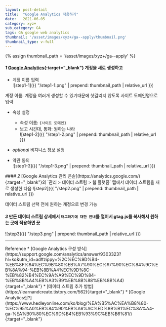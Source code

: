 ```yaml
---
layout: post-detail
title:  "Google Analytics 적용하기"
date:   2021-06-05
category: xyz+
sub_category: GA
tags: GA google web analytics
thumbnail: '/asset/images/xyz+/ga--apply/thumbnail.png'
thumbnail_type: v-full
---
```


{% assign thumbnail_path = '/asset/images/xyz+/ga--apply' %}

#### <em class="step-badge mr-1">1</em> [Google Analytics](https://analytics.google.com/analytics/web/provision/#/provision){:target="_blank"} 계정을 새로 생성하고
* 계정 이름 입력   
![step1-1]({{ "/step1-1.png" | prepend: thumbnail_path | relative_url }})   
<p class="info-message ml-3 mb-4">계정 이름: 계정을 여러개 생성할 수 있기때문에 헷갈리지 않도록 사이트 도메인명으로 입력</p>

* 속성 설정
    * 속성 이름: `{사이트 도메인}`
    * 보고 시간대, 통화: 원하는 나라   
    ![step1-2]({{ "/step1-2.png" | prepend: thumbnail_path | relative_url }})

* <em class="badge:grey">optional</em> 비지니스 정보 설정

* 약관 동의   
![step1-3]({{ "/step1-3.png" | prepend: thumbnail_path | relative_url }})


<div class="mt-8"></div>
#### <em class="step-badge mr-1">2</em> [Google Analytics 관리 콘솔](https://analytics.google.com/){:target="_blank"}의 `관리 > 데이터 스트림 > 웹 플랫폼` 탭에서 데이터 스트림을 새로 생성한 다음
![step2]({{ "/step2.png" | prepend: thumbnail_path | relative_url }})

<p class="info-message mb-8">데이터 스트림 선택 전에 원하는 계정으로 변경 가능</p>


#### <em class="step-badge mr-1">3</em> 만든 데이터 스트림 상세에서 `태그하기에 대한 안내`를 열어서 gtag.js를 복사해서 원하는 곳에 적용하면 끗
![step3]({{ "/step3.png" | prepend: thumbnail_path | relative_url }})


<hr class="mb-5 mt-8"/>
<i class="fas fa-link mr-1"></i> Reference
* [Google Analytics 구성 방식](https://support.google.com/analytics/answer/9303323?hl=ko&utm_id=ad#zippy=%2C%EC%9D%B4-%EB%8F%84%EC%9B%80%EB%A7%90%EC%97%90%EC%84%9C%EB%8A%94-%EB%8B%A4%EC%9D%8C-%EB%82%B4%EC%9A%A9%EC%9D%84-%EB%8B%A4%EB%A3%B9%EB%8B%88%EB%8B%A4){:target="_blank"}
* [데이터 스트림 추가 방법](https://learnandcreate.tistory.com/562){:target="_blank"}
* [Google Analytics란?](https://www.hedleyonline.com/ko/blog/%EA%B5%AC%EA%B8%80-%EC%95%A0%EB%84%90%EB%A6%AC%ED%8B%B1%EC%8A%A4-ga-%EA%B0%80%EC%9D%B4%EB%93%9C%EB%B6%81/){:target="_blank"}

